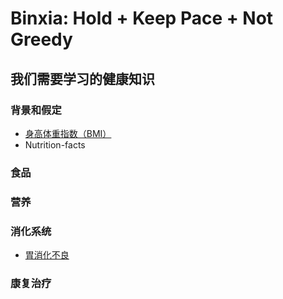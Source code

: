 # Binxia: Hold + Keep Pace + Not Greedy

## 我们需要学习的健康知识

### 背景和假定
- [身高体重指数（BMI）](/chapters/章1-背景和假定/身高体重指数（BMI）.md)
- Nutrition-facts

### 食品

### 营养 

### 消化系统

- [胃消化不良](/chapters/3-digestive-system/胃消化不良.md)

### 康复治疗





